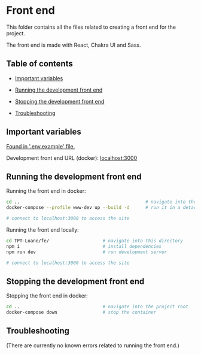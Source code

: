 # Front end

This folder contains all the files related to creating a front end for the
project.

The front end is made with React, Chakra UI and Sass.

## Table of contents

- [Important variables](#important-variables)

- [Running the development front end](#running-the-development-front-end)

- [Stopping the development front end](#stopping-the-development-front-end)

- [Troubleshooting](#troubleshooting)

## Important variables

[Found in '.env.example' file.](./.env.example)

Development front end URL (docker): [localhost:3000](http://localhost:3000)

## Running the development front end

Running the front end in docker:

```bash
cd ..                                               # navigate into the project root
docker-compose --profile www-dev up --build -d      # run it in a detached docker container

# connect to localhost:3000 to access the site
```

Running the front end locally:

```bash
cd TPT-Loane/fe/                    # navigate into this directory
npm i                               # install dependencies
npm run dev                         # run development server

# connect to localhost:3000 to access the site
```

## Stopping the development front end

Stopping the front end in docker:

```bash
cd ..                               # navigate into the project root
docker-compose down                 # stop the container
```

## Troubleshooting

(There are currently no known errors related to running the front end.)
